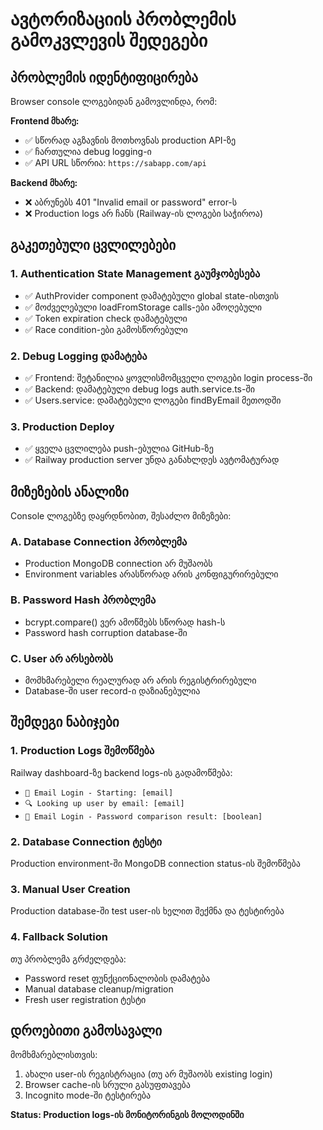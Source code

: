 # ავტორიზაციის პრობლემის გამოკვლევის შედეგები

## პრობლემის იდენტიფიცირება

Browser console ლოგებიდან გამოვლინდა, რომ:

**Frontend მხარე:**

- ✅ სწორად აგზავნის მოთხოვნას production API-ზე
- ✅ ჩართულია debug logging-ი
- ✅ API URL სწორია: `https://sabapp.com/api`

**Backend მხარე:**

- ❌ აბრუნებს 401 "Invalid email or password" error-ს
- ❌ Production logs არ ჩანს (Railway-ის ლოგები საჭიროა)

## გაკეთებული ცვლილებები

### 1. Authentication State Management გაუმჯობესება

- ✅ AuthProvider component დამატებული global state-ისთვის
- ✅ მოძველებული loadFromStorage calls-ები ამოღებული
- ✅ Token expiration check დამატებული
- ✅ Race condition-ები გამოსწორებული

### 2. Debug Logging დამატება

- ✅ Frontend: შეტანილია ყოვლისმომცველი ლოგები login process-ში
- ✅ Backend: დამატებული debug logs auth.service.ts-ში
- ✅ Users.service: დამატებული ლოგები findByEmail მეთოდში

### 3. Production Deploy

- ✅ ყველა ცვლილება push-ებულია GitHub-ზე
- ✅ Railway production server უნდა განახლდეს ავტომატურად

## მიზეზების ანალიზი

Console ლოგებზე დაყრდნობით, შესაძლო მიზეზები:

### A. Database Connection პრობლემა

- Production MongoDB connection არ მუშაობს
- Environment variables არასწორად არის კონფიგურირებული

### B. Password Hash პრობლემა

- bcrypt.compare() ვერ ამოწმებს სწორად hash-ს
- Password hash corruption database-ში

### C. User არ არსებობს

- მომხმარებელი რეალურად არ არის რეგისტრირებული
- Database-ში user record-ი დაზიანებულია

## შემდეგი ნაბიჯები

### 1. Production Logs შემოწმება

Railway dashboard-ზე backend logs-ის გადამოწმება:

- `🔐 Email Login - Starting: [email]`
- `🔍 Looking up user by email: [email]`
- `🔐 Email Login - Password comparison result: [boolean]`

### 2. Database Connection ტესტი

Production environment-ში MongoDB connection status-ის შემოწმება

### 3. Manual User Creation

Production database-ში test user-ის ხელით შექმნა და ტესტირება

### 4. Fallback Solution

თუ პრობლემა გრძელდება:

- Password reset ფუნქციონალობის დამატება
- Manual database cleanup/migration
- Fresh user registration ტესტი

## დროებითი გამოსავალი

მომხმარებლისთვის:

1. ახალი user-ის რეგისტრაცია (თუ არ მუშაობს existing login)
2. Browser cache-ის სრული გასუფთავება
3. Incognito mode-ში ტესტირება

**Status: Production logs-ის მონიტორინგის მოლოდინში**

